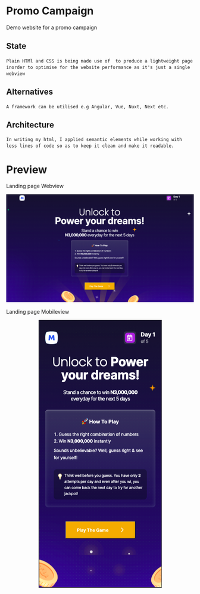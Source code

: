 # Promo Campaign
Demo website for a promo campaign 

## State

`
Plain HTMl and CSS is being made use of  to produce a lightweight page inorder to optimise for the website performance as it's just a single webview 
`

## Alternatives

`
A framework can be utilised e.g Angular, Vue, Nuxt, Next etc.
`

## Architecture

`
In writing my html, I applied semantic elements while working with less lines of code so as to keep it clean and make it readable.
`

# Preview

Landing page Webview 

![WebPage Preview](https://github.com/jydoskey/WebTest/blob/main/images/preview/webview.png)

Landing page Mobileview 

<p align="center" alt="MobilePage Preview">
  <img width="331" height="720" src="https://github.com/jydoskey/WebTest/blob/main/images/preview/mobileview.png">
</p>



